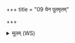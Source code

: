 +++
title = "09 येन पूतमृतम्"

+++
<details><summary>मूलम् (WS)</summary>

येन पूतमृतं सत्यं तपो दीक्षा च पूयते ।  
तेना सहस्रधारेण पवमानः पुनातु मा । । १ १ ॥  
येन पूतमिदं सर्व यद्भूतं यच्च भाव्यम् ।  
तेना सहस्रधारेण पवमानः पुनातु मा ॥ १२ ॥
</details>